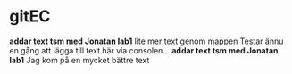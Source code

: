 # gitEC

**addar text tsm med Jonatan lab1**
lite mer text genom mappen
Testar  ännu en gång att lägga till text här via consolen...
**addar text tsm med Jonatan lab1**
Jag kom på en mycket bättre text 
